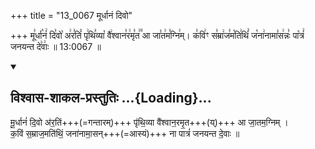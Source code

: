 +++
title = "13_0067 मूर्धानं दिवो"

+++
मू꣣र्धा꣡नं꣢ दि꣣वो꣡ अ꣢र꣣तिं꣡ पृ꣢थि꣣व्या꣡ वै꣢श्वान꣣र꣢मृ꣣त꣢꣫ आ जा꣣त꣢म꣣ग्नि꣢म्। क꣣वि꣢ꣳ स꣣म्रा꣢ज꣣म꣡ति꣢थिं꣣ ज꣡ना꣢नामा꣣स꣢न्नः꣣ पा꣡त्रं꣢ जनयन्त दे꣣वाः꣢ ॥ 13:0067 ॥

<div class="js_include" newlevelforh1="2" title="विश्वास-शाकल-प्रस्तुतिः" unfilled url="/vedAH_Rk/shAkalam/saMhitA/vishvAsa-prastutiH/06/007/01_mUrdhAnaM_divo.md">
<details open><summary><h2>विश्वास-शाकल-प्रस्तुतिः ...{Loading}...</h2></summary>


मू॒र्धानं॑ दि॒वो अ॑र॒तिं+++(=गन्तारम्)+++ पृ॑थि॒व्या वै॑श्वान॒रमृ॒त+++(य्)+++ आ जा॒तम॒ग्निम् ।  
क॒विं स॒म्राज॒मति॑थिं॒ जना॑नामा॒सन्+++(=आस्यं)+++ ना पात्रं॑ जनयन्त दे॒वाः ॥

</details>
</div>